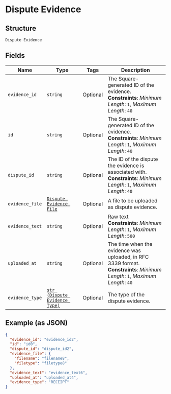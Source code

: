 
# Dispute Evidence

## Structure

`Dispute Evidence`

## Fields

| Name | Type | Tags | Description |
|  --- | --- | --- | --- |
| `evidence_id` | `string` | Optional | The Square-generated ID of the evidence.<br>**Constraints**: *Minimum Length*: `1`, *Maximum Length*: `40` |
| `id` | `string` | Optional | The Square-generated ID of the evidence.<br>**Constraints**: *Minimum Length*: `1`, *Maximum Length*: `40` |
| `dispute_id` | `string` | Optional | The ID of the dispute the evidence is associated with.<br>**Constraints**: *Minimum Length*: `1`, *Maximum Length*: `40` |
| `evidence_file` | [`Dispute Evidence File`](../../doc/models/dispute-evidence-file.md) | Optional | A file to be uploaded as dispute evidence. |
| `evidence_text` | `string` | Optional | Raw text<br>**Constraints**: *Minimum Length*: `1`, *Maximum Length*: `500` |
| `uploaded_at` | `string` | Optional | The time when the evidence was uploaded, in RFC 3339 format.<br>**Constraints**: *Minimum Length*: `1`, *Maximum Length*: `40` |
| `evidence_type` | [`str (Dispute Evidence Type)`](../../doc/models/dispute-evidence-type.md) | Optional | The type of the dispute evidence. |

## Example (as JSON)

```json
{
  "evidence_id": "evidence_id2",
  "id": "id0",
  "dispute_id": "dispute_id2",
  "evidence_file": {
    "filename": "filename8",
    "filetype": "filetype8"
  },
  "evidence_text": "evidence_text6",
  "uploaded_at": "uploaded_at4",
  "evidence_type": "RECEIPT"
}
```


